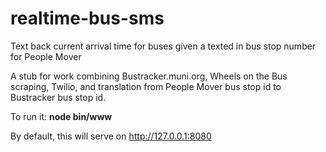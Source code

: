 realtime-bus-sms
================

Text back current arrival time for buses given a texted in bus stop number for People Mover

A stub for work combining Bustracker.muni.org, Wheels on the Bus scraping, Twilio, and translation from People Mover bus stop id to Bustracker bus stop id.

To run it: **node bin/www**

By default, this will serve on http://127.0.0.1:8080
